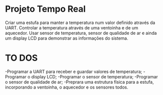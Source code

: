 # Projeto Tempo Real 
Criar uma estufa para manter a temperatura num valor definido através da UART. Controlar a temperatura através de uma ventoinha e de um aquecedor. Usar sensor de temperatura, sensor de qualidade de ar e ainda um display LCD para demonstrar as informações do sistema.

# TO DOS
-Programar a UART para receber e guardar valores de temperatura;
-Programar o display LCD;
-Programar o sensor de temperatura;
-Programar o sensor de qualidade de ar;
-Preprara uma estrutura física para a estufa, incorporando a ventoinha, o aquecedor e os sensores todos. 
